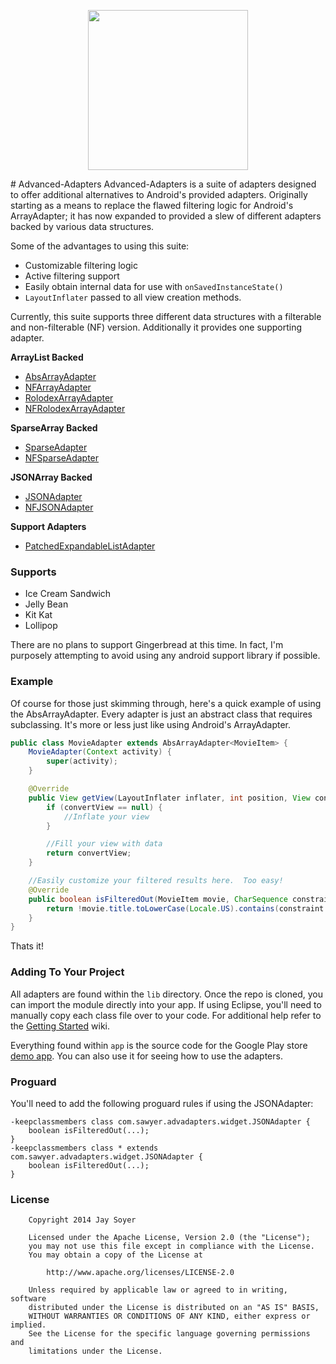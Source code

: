 <p align="center"><img src="https://raw.githubusercontent.com/JaySoyer/Advanced-Adapters/master/app/src/main/logo.png" width="256px" height="256px"/></p>
# Advanced-Adapters
Advanced-Adapters is a suite of adapters designed to offer additional alternatives to Android's provided adapters. Originally starting as a means to replace the flawed filtering logic for Android's ArrayAdapter; it has now expanded to provided a slew of different adapters backed by various data structures.

Some of the advantages to using this suite:
- Customizable filtering logic
- Active filtering support
- Easily obtain internal data for use with `onSavedInstanceState()`
- `LayoutInflater` passed to all view creation methods.

Currently, this suite supports three different data structures with a filterable and non-filterable (NF) version.  Additionally it provides one supporting adapter.

**ArrayList Backed**
- [AbsArrayAdapter](http://www.jaysoyer.com/2014/07/arrayadapter-replacements/)
- [NFArrayAdapter](http://www.jaysoyer.com/2014/07/arrayadapter-replacements/)
- [RolodexArrayAdapter]()
- [NFRolodexArrayAdapter]()

**SparseArray Backed**
- [SparseAdapter](http://www.jaysoyer.com/2014/08/sparseadapter-android/)
- [NFSparseAdapter](http://www.jaysoyer.com/2014/08/sparseadapter-android/)

**JSONArray Backed**
- [JSONAdapter](http://www.jaysoyer.com/2014/11/jsonadapter-jsonarray-backed-adapters/)
- [NFJSONAdapter](http://www.jaysoyer.com/2014/11/jsonadapter-jsonarray-backed-adapters/)

**Support Adapters**
- [PatchedExpandableListAdapter](http://www.jaysoyer.com/2015/02/patching-expandablelistview-adapter/)


### Supports
- Ice Cream Sandwich
- Jelly Bean
- Kit Kat
- Lollipop

There are no plans to support Gingerbread at this time.  In fact, I'm purposely attempting to avoid using any android support library if possible.

### Example
Of course for those just skimming through, here's a quick example of using the AbsArrayAdapter.  Every adapter is just an abstract class that requires subclassing. It's more or less just like using Android's ArrayAdapter.

```java
public class MovieAdapter extends AbsArrayAdapter<MovieItem> {
	MovieAdapter(Context activity) {
		super(activity);
	}

	@Override
	public View getView(LayoutInflater inflater, int position, View convertView, ViewGroup parent) {
		if (convertView == null) {
			//Inflate your view
		}

		//Fill your view with data
		return convertView;
	}

	//Easily customize your filtered results here.  Too easy!
	@Override
	public boolean isFilteredOut(MovieItem movie, CharSequence constraint) {
		return !movie.title.toLowerCase(Locale.US).contains(constraint.toString().toLowerCase(Locale.US));
	}
}
```
Thats it!

### Adding To Your Project
All adapters are found within the `lib` directory. Once the repo is cloned, you can import the module directly into your app. If using Eclipse, you'll need to manually copy each class file over to your code. For additional help refer to the [Getting Started](https://github.com/JaySoyer/Advanced-Adapters/wiki/Getting-Started) wiki.

Everything found within `app` is the source code for the Google Play store [demo app](https://play.google.com/store/apps/details?id=com.sawyer.advadapters.app&hl=en "Advanced-Adapters Demo App"). You can also use it for seeing how to use the adapters.

### Proguard
You'll need to add the following proguard rules if using the JSONAdapter:
```Shell
-keepclassmembers class com.sawyer.advadapters.widget.JSONAdapter {
	boolean isFilteredOut(...);
}
-keepclassmembers class * extends com.sawyer.advadapters.widget.JSONAdapter {
	boolean isFilteredOut(...);
}

```
### License

		Copyright 2014 Jay Soyer

		Licensed under the Apache License, Version 2.0 (the "License");
		you may not use this file except in compliance with the License.
		You may obtain a copy of the License at

			http://www.apache.org/licenses/LICENSE-2.0

		Unless required by applicable law or agreed to in writing, software
		distributed under the License is distributed on an "AS IS" BASIS,
		WITHOUT WARRANTIES OR CONDITIONS OF ANY KIND, either express or implied.
		See the License for the specific language governing permissions and
		limitations under the License.
